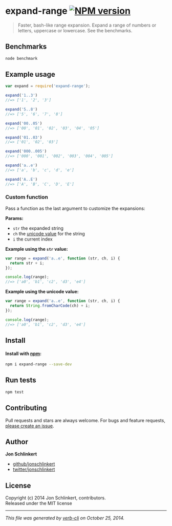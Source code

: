# expand-range [![NPM version](https://badge.fury.io/js/expand-range.svg)](http://badge.fury.io/js/expand-range)

> Faster, bash-like range expansion. Expand a range of numbers or letters, uppercase or lowercase. See the benchmarks.

## Benchmarks

```bash
node benchmark
```

## Example usage

```js
var expand = require('expand-range');

expand('1..3')
//=> ['1', '2', '3']

expand('5..8')
//=> ['5', '6', '7', '8']

expand('00..05')
//=> ['00', '01', '02', '03', '04', '05']

expand('01..03')
//=> ['01', '02', '03']

expand('000..005')
//=> ['000', '001', '002', '003', '004', '005']

expand('a..e')
//=> ['a', 'b', 'c', 'd', 'e']

expand('A..E')
//=> ['A', 'B', 'C', 'D', 'E']
```

### Custom function

Pass a function as the last argument to customize the expansions:

**Params:**

  - `str` the expanded string
  - `ch` the [unicode value][unicode] for the string
  - `i` the current index


**Example using the `str` value:**

```js
var range = expand('a..e', function (str, ch, i) {
  return str + i;
});

console.log(range);
//=> ['a0', 'b1', 'c2', 'd3', 'e4']
```

**Example using the unicode value:**

```js
var range = expand('a..e', function (str, ch, i) {
  return String.fromCharCode(ch) + i;
});

console.log(range);
//=> ['a0', 'b1', 'c2', 'd3', 'e4']
```

## Install
#### Install with [npm](npmjs.org):

```bash
npm i expand-range --save-dev
```

## Run tests

```bash
npm test
```

## Contributing
Pull requests and stars are always welcome. For bugs and feature requests, [please create an issue](https://github.com/jonschlinkert/expand-range/issues).

## Author

**Jon Schlinkert**
 
+ [github/jonschlinkert](https://github.com/jonschlinkert)
+ [twitter/jonschlinkert](http://twitter.com/jonschlinkert) 

## License
Copyright (c) 2014 Jon Schlinkert, contributors.  
Released under the MIT license

***

_This file was generated by [verb-cli](https://github.com/assemble/verb-cli) on October 25, 2014._


[unicode]: https://developer.mozilla.org/en-US/docs/Web/JavaScript/Reference/Global_Objects/String/fromCharCode
